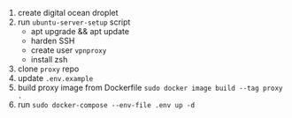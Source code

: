 1. create digital ocean droplet
2. run `ubuntu-server-setup` script
    - apt upgrade && apt update
    - harden SSH
    - create user `vpnproxy`
    - install zsh
3. clone `proxy` repo
4. update `.env.example`
5. build proxy image from Dockerfile `sudo docker image build --tag proxy .`
6. run `sudo docker-compose --env-file .env up -d`